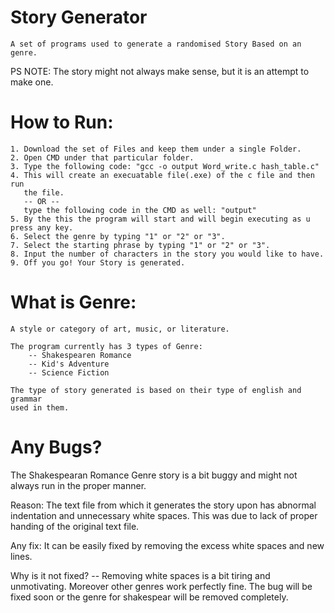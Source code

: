 # Story Generator
	A set of programs used to generate a randomised Story Based on an genre.

PS NOTE: The story might not always make sense, but it is an attempt to 
make one.

# How to Run:
	1. Download the set of Files and keep them under a single Folder.
	2. Open CMD under that particular folder.
	3. Type the following code: "gcc -o output Word_write.c hash_table.c"
	4. This will create an execuatable file(.exe) of the c file and then run
	   the file.
	   -- OR --
	   type the following code in the CMD as well: "output"
	5. By the this the program will start and will begin executing as u press any key.
	6. Select the genre by typing "1" or "2" or "3".
	7. Select the starting phrase by typing "1" or "2" or "3".
	8. Input the number of characters in the story you would like to have.
	9. Off you go! Your Story is generated.

# What is Genre:
	A style or category of art, music, or literature.

	The program currently has 3 types of Genre: 
		-- Shakespearen Romance
		-- Kid's Adventure
		-- Science Fiction

	The type of story generated is based on their type of english and grammar 
	used in them.

# Any Bugs?
The Shakespearan Romance Genre story is a bit buggy and might not always
run in the proper manner.

Reason: The text file from which it generates the story upon has abnormal indentation 
and unnecessary white spaces. This was due to lack of proper handing of the original
text file.

Any fix: It can be easily fixed by removing the excess white spaces and new lines.

Why is it not fixed?
	-- Removing white spaces is a bit tiring and unmotivating. Moreover other genres work
	perfectly fine. The bug will be fixed soon or the genre for shakespear will be removed
	completely.